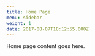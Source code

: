 ```yaml
---
title: Home Page
menu: sidebar
weight: 1
date: 2017-08-07T18:12:55.000Z
---
```

Home page content goes here.
